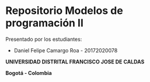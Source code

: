 # Repositorio Modelos de programación II

Presentado por los estudiantes:

  - Daniel Felipe Camargo Roa - 20172020078


**UNIVERSIDAD DISTRITAL FRANCISCO JOSE DE CALDAS**

**Bogotá - Colombia**
